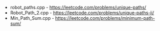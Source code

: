 - robot_paths.cpp - https://leetcode.com/problems/unique-paths/
- Robot_Path_2.cpp - https://leetcode.com/problems/unique-paths-ii/
- Min_Path_Sum.cpp - https://leetcode.com/problems/minimum-path-sum/
